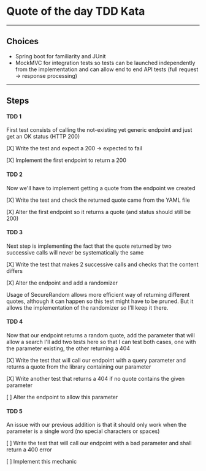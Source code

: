 # Quote of the day TDD Kata

-----
## Choices

- Spring boot for familiarity and JUnit
- MockMVC for integration tests so tests can be launched independently from the implementation and can allow end to end API tests (full request -> response processing)
-----
## Steps

#### TDD 1

First test consists of calling the not-existing yet generic endpoint and just get an OK status (HTTP 200)

[X] Write the test and expect a 200 -> expected to fail

[X] Implement the first endpoint to return a 200

#### TDD 2

Now we'll have to implement getting a quote from the endpoint we created

[X] Write the test and check the returned quote came from the YAML file

[X] Alter the first endpoint so it returns a quote (and status should still be 200)

#### TDD 3 

Next step is implementing the fact that the quote returned by two successive calls will never be systematically the same

[X] Write the test that makes 2 successive calls and checks that the content differs

[X] Alter the endpoint and add a randomizer

Usage of SecureRandom allows more efficient way of returning different quotes, although it can happen so this test might have to be pruned. But it allows the implementation of the randomizer so I'll keep it there.

#### TDD 4

Now that our endpoint returns a random quote, add the parameter that will allow a search
I'll add two tests here so that I can test both cases, one with the parameter existing, the other returning a 404

[X] Write the test that will call our endpoint with a query parameter and returns a quote from the library containing our parameter

[X] Write another test that returns a 404 if no quote contains the given parameter

[ ] Alter the endpoint to allow this parameter

#### TDD 5 

An issue with our previous addition is that it should only work when the parameter is a single word (no special characters or spaces)

[ ] Write the test that will call our endpoint with a bad parameter and shall return a 400 error

[ ] Implement this mechanic